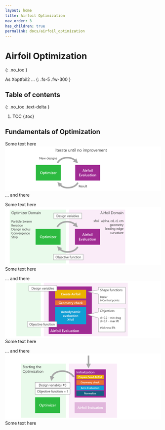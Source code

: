 ```yaml
---
layout: home
title: Airfoil Optimization 
nav_order: 3
has_children: true
permalink: docs/airfoil_optimization
---
```


# Airfoil Optimization  
{: .no_toc }

As Xoptfoil2 ... 
{: .fs-5 .fw-300 }

## Table of contents
{: .no_toc .text-delta }

1. TOC
{:toc}

## Fundamentals of Optimization
Some text here
![Bascis 1](../images/optimization_basics_1.png)
... and there 

Some text here
![Bascis 2](../images/optimization_basics_2.png)
Some text here

... and there 
![Bascis 3](../images/optimization_basics_3.png)
Some text here


... and there 
![Bascis 3](../images/optimization_basics_4.png)
Some text here
